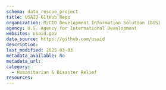 ```yaml
---
schema: data_rescue_project 
title: USAID GItHub Repo
organization: M/CIO Development Information Solution (DIS)
agency: U.S. Agency for International Development
websites: usaid.gov
data_source: https://github.com/usaid
description: 
last_modified: 2025-03-03
metadata_available: No
metadata_url: 
category:
  - Humanitarian & Disaster Relief 
resources:
---
```

